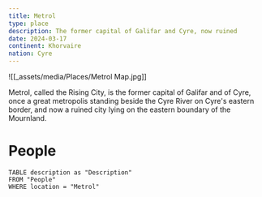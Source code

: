 ```yaml
---
title: Metrol
type: place
description: The former capital of Galifar and Cyre, now ruined
date: 2024-03-17
continent: Khorvaire
nation: Cyre
---
```

![[_assets/media/Places/Metrol Map.jpg]]

Metrol, called the Rising City, is the former capital of Galifar and of Cyre, once a great metropolis standing beside the Cyre River on Cyre's eastern border, and now a ruined city lying on the eastern boundary of the Mournland.
# People

```dataview
TABLE description as "Description"
FROM "People"
WHERE location = "Metrol"
```
